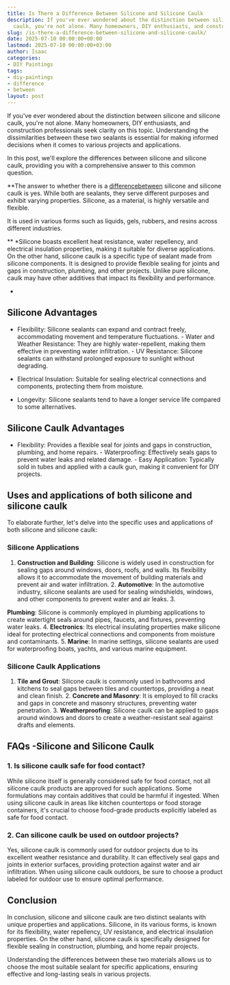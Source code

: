 ```yaml
---
title: Is There a Difference Between Silicone and Silicone Caulk
description: If you've ever wondered about the distinction between silicone and silicone
  caulk, you're not alone. Many homeowners, DIY enthusiasts, and construction...
slug: /is-there-a-difference-between-silicone-and-silicone-caulk/
date: 2025-07-10 00:00:00+00:00
lastmod: 2025-07-10 00:00:00+03:00
author: Isaac
categories:
- DIY Paintings
tags:
- diy-paintings
- difference
- between
layout: post
---
```

If you've ever wondered about the distinction between silicone and silicone caulk, you're not alone. Many homeowners, DIY enthusiasts, and construction professionals seek clarity on this topic. Understanding the dissimilarities between these two sealants is essential for making informed decisions when it comes to various projects and applications.

In this post, we'll explore the differences between silicone and silicone caulk, providing you with a comprehensive answer to this common question.

**The answer to whether there is a [difference](https://pestpolicy.com/difference-between-a-bee-and-a-wasps-nest/)[between](https://pestpolicy.com/difference-between-ceiling-paint-and-wall-paint/) silicone and silicone caulk is yes. While both are sealants, they serve different purposes and exhibit varying properties. Silicone, as a material, is highly versatile and flexible.

It is used in various forms such as liquids, gels, rubbers, and resins across different industries.

** *Silicone boasts excellent heat resistance, water repellency, and electrical insulation properties, making it suitable for diverse applications. On the other hand, silicone caulk is a specific type of sealant made from silicone components. It is designed to provide flexible sealing for joints and gaps in construction, plumbing, and other projects. Unlike pure silicone, caulk may have other additives that impact its flexibility and performance.

*

##  **Silicone Advantages**

- Flexibility: Silicone sealants can expand and contract freely, accommodating movement and temperature fluctuations. - Water and Weather Resistance: They are highly water-repellent, making them effective in preventing water infiltration. - UV Resistance: Silicone sealants can withstand prolonged exposure to sunlight without degrading.

- Electrical Insulation: Suitable for sealing electrical connections and components, protecting them from moisture.

- Longevity: Silicone sealants tend to have a longer service life compared to some alternatives.

##  **Silicone Caulk Advantages**

- Flexibility: Provides a flexible seal for joints and gaps in construction, plumbing, and home repairs. - Waterproofing: Effectively seals gaps to prevent water leaks and related damage. - Easy Application: Typically sold in tubes and applied with a caulk gun, making it convenient for DIY projects.

##  Uses and applications of both silicone and silicone caulk

To elaborate further, let's delve into the specific uses and applications of both silicone and silicone caulk:

###  **Silicone Applications**

1. **Construction and Building**: Silicone is widely used in construction for sealing gaps around windows, doors, roofs, and walls. Its flexibility allows it to accommodate the movement of building materials and prevent air and water infiltration. 2. **Automotive**: In the automotive industry, silicone sealants are used for sealing windshields, windows, and other components to prevent water and air leaks. 3.

**Plumbing**: Silicone is commonly employed in plumbing applications to create watertight seals around pipes, faucets, and fixtures, preventing water leaks. 4. **Electronics**: Its electrical insulating properties make silicone ideal for protecting electrical connections and components from moisture and contaminants. 5. **Marine**: In marine settings, silicone sealants are used for waterproofing boats, yachts, and various marine equipment.

###  **Silicone Caulk Applications**

1. **Tile and Grout**: Silicone caulk is commonly used in bathrooms and kitchens to seal gaps between tiles and countertops, providing a neat and clean finish. 2. **Concrete and Masonry**: It is employed to fill cracks and gaps in concrete and masonry structures, preventing water penetration. 3. **Weatherproofing**: Silicone caulk can be applied to gaps around windows and doors to create a weather-resistant seal against drafts and elements.

##  FAQs -**Silicone and Silicone Caulk**

###  **1. Is silicone caulk safe for food contact?**

While silicone itself is generally considered safe for food contact, not all silicone caulk products are approved for such applications. Some formulations may contain additives that could be harmful if ingested. When using silicone caulk in areas like kitchen countertops or food storage containers, it's crucial to choose food-grade products explicitly labeled as safe for food contact.

###  **2. Can silicone caulk be used on outdoor projects?**

Yes, silicone caulk is commonly used for outdoor projects due to its excellent weather resistance and durability. It can effectively seal gaps and joints in exterior surfaces, providing protection against water and air infiltration. When using silicone caulk outdoors, be sure to choose a product labeled for outdoor use to ensure optimal performance.

##  **Conclusion**

In conclusion, silicone and silicone caulk are two distinct sealants with unique properties and applications. Silicone, in its various forms, is known for its flexibility, water repellency, UV resistance, and electrical insulation properties. On the other hand, silicone caulk is specifically designed for flexible sealing in construction, plumbing, and home repair projects.

Understanding the differences between these two materials allows us to choose the most suitable sealant for specific applications, ensuring effective and long-lasting seals in various projects.